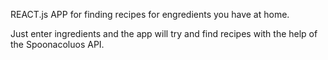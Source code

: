 REACT.js APP for finding recipes for engredients you have at home.

Just enter ingredients and the app will try and find recipes with the help of the Spoonacoluos API.
